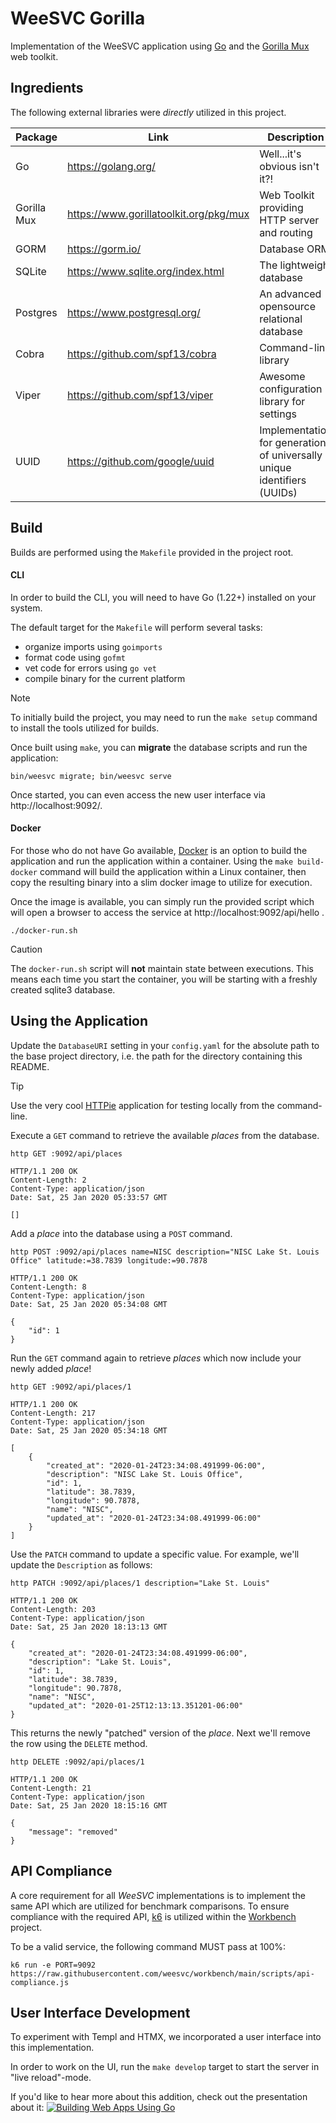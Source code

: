 # WeeSVC Gorilla
Implementation of the WeeSVC application using [Go](https://golang.org/) and the [Gorilla Mux](https://www.gorillatoolkit.org/pkg/mux) web toolkit.

## Ingredients
The following external libraries were *directly* utilized in this project.

| Package     | Link                                   | Description                                                             |
|-------------|----------------------------------------|-------------------------------------------------------------------------|
| Go          | https://golang.org/                    | Well...it's obvious isn't it?!                                          |
| Gorilla Mux | https://www.gorillatoolkit.org/pkg/mux | Web Toolkit providing HTTP server and routing                           |
| GORM        | https://gorm.io/                       | Database ORM                                                            |
| SQLite      | https://www.sqlite.org/index.html      | The lightweight database                                                |
| Postgres    | https://www.postgresql.org/            | An advanced opensource relational database                              |
| Cobra       | https://github.com/spf13/cobra         | Command-line library                                                    |
| Viper       | https://github.com/spf13/viper         | Awesome configuration library for settings                              |
| UUID        | https://github.com/google/uuid         | Implementation for generation of universally unique identifiers (UUIDs) |

## Build
Builds are performed using the `Makefile` provided in the project root.

#### CLI
In order to build the CLI, you will need to have Go (1.22+) installed on your system.

The default target for the `Makefile` will perform several tasks: 
* organize imports using `goimports`
* format code using `gofmt`
* vet code for errors using `go vet`
* compile binary for the current platform

> [!NOTE]
> To initially build the project, you may need to run the `make setup` command to install the tools utilized for builds.

Once built using `make`, you can **migrate** the database scripts and run the application:
```shell script
bin/weesvc migrate; bin/weesvc serve
```

Once started, you can even access the new user interface via http://localhost:9092/.

#### Docker
For those who do not have Go available, [Docker](https://hub.docker.com/) is an option to build the application and run the application within a container.
Using the `make build-docker` command will build the application within a Linux container, then copy the resulting binary into a slim docker image to utilize for execution.

Once the image is available, you can simply run the provided script which will open a browser to access the service at http://localhost:9092/api/hello .

```shell script
./docker-run.sh
```
> [!CAUTION]
> The `docker-run.sh` script will **not** maintain state between executions.
> This means each time you start the container, you will be starting with a freshly created sqlite3 database.

## Using the Application
Update the `DatabaseURI` setting in your `config.yaml` for the absolute path to the base project directory, i.e. the path for the directory containing this README.

> [!TIP]
> Use the very cool [HTTPie](https://httpie.org/) application for testing locally from the command-line.

Execute a `GET` command to retrieve the available _places_ from the database.
```shell script
http GET :9092/api/places
```
```shell
HTTP/1.1 200 OK
Content-Length: 2
Content-Type: application/json
Date: Sat, 25 Jan 2020 05:33:57 GMT

[]
```
Add a _place_ into the database using a `POST` command.
```shell script
http POST :9092/api/places name=NISC description="NISC Lake St. Louis Office" latitude:=38.7839 longitude:=90.7878
```
```shell
HTTP/1.1 200 OK
Content-Length: 8
Content-Type: application/json
Date: Sat, 25 Jan 2020 05:34:08 GMT

{
    "id": 1
}
```
Run the `GET` command again to retrieve _places_ which now include your newly added _place_!
```shell script
http GET :9092/api/places/1
```
```shell
HTTP/1.1 200 OK
Content-Length: 217
Content-Type: application/json
Date: Sat, 25 Jan 2020 05:34:18 GMT

[
    {
        "created_at": "2020-01-24T23:34:08.491999-06:00",
        "description": "NISC Lake St. Louis Office",
        "id": 1,
        "latitude": 38.7839,
        "longitude": 90.7878,
        "name": "NISC",
        "updated_at": "2020-01-24T23:34:08.491999-06:00"
    }
]
```
Use the `PATCH` command to update a specific value.
For example, we'll update the `Description` as follows:
```shell script
http PATCH :9092/api/places/1 description="Lake St. Louis"
```
```shell
HTTP/1.1 200 OK
Content-Length: 203
Content-Type: application/json
Date: Sat, 25 Jan 2020 18:13:13 GMT

{
    "created_at": "2020-01-24T23:34:08.491999-06:00",
    "description": "Lake St. Louis",
    "id": 1,
    "latitude": 38.7839,
    "longitude": 90.7878,
    "name": "NISC",
    "updated_at": "2020-01-25T12:13:13.351201-06:00"
}
```
This returns the newly "patched" version of the _place_.
Next we'll remove the row using the `DELETE` method.
```shell script
http DELETE :9092/api/places/1
```
```shell
HTTP/1.1 200 OK
Content-Length: 21
Content-Type: application/json
Date: Sat, 25 Jan 2020 18:15:16 GMT

{
    "message": "removed"
}
```

## API Compliance
A core requirement for all _WeeSVC_ implementations is to implement the same API which are utilized for benchmark comparisons.
To ensure compliance with the required API, [k6](https://k6.io/) is utilized within the [Workbench](https://github.com/weesvc/workbench) project.

To be a valid service, the following command MUST pass at 100%:
```shell script
k6 run -e PORT=9092 https://raw.githubusercontent.com/weesvc/workbench/main/scripts/api-compliance.js
```

## User Interface Development
To experiment with Templ and HTMX, we incorporated a user interface into this implementation.

In order to work on the UI, run the `make develop` target to start the server in "live reload"-mode.

If you'd like to hear more about this addition, check out the presentation about it:
[![Building Web Apps Using Go](https://i.ytimg.com/vi/L1D9zJ-Yn9U/maxresdefault.jpg)](https://www.youtube.com/watch?v=L1D9zJ-Yn9U)
